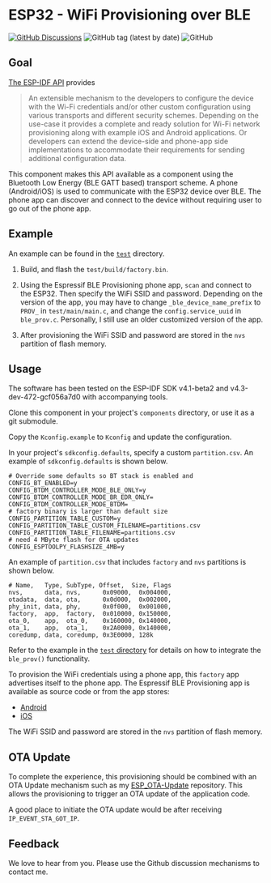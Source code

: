 # ESP32 - WiFi Provisioning over BLE

[![GitHub Discussions](https://img.shields.io/github/discussions/cvonk/ESP32_factory-ble-prov)](https://github.com/cvonk/ESP32_factory-ble-prov/discussions)
![GitHub tag (latest by date)](https://img.shields.io/github/v/tag/cvonk/ESP32_factory-ble-prov)
![GitHub](https://img.shields.io/github/license/cvonk/ESP32_factory-ble-prov)

## Goal

[The ESP-IDF API](https://docs.espressif.com/projects/esp-idf/en/latest/esp32/api-reference/provisioning/provisioning.html) provides
> An extensible mechanism to the developers to configure the device with the Wi-Fi credentials and/or other custom configuration using various transports and different security schemes. Depending on the use-case it provides a complete and ready solution for Wi-Fi network provisioning along with example iOS and Android applications. Or developers can extend the device-side and phone-app side implementations to accommodate their requirements for sending additional configuration data.

This component makes this API available as a component using the Bluetooth Low Energy (BLE GATT based) transport scheme. A phone (Android/iOS) is used to communicate with the ESP32 device over BLE.  The phone app can discover and connect to the device without requiring user to go out of the phone app.

## Example

An example can be found in the [`test`](test) directory.

1. Build, and flash the `test/build/factory.bin`.

2. Using the Espressif BLE Provisioning phone app, `scan` and connect to the ESP32.  Then specify the WiFi SSID and password. Depending on the version of the app, you may have to change `_ble_device_name_prefix` to `PROV_` in `test/main/main.c`, and change the `config.service_uuid` in `ble_prov.c`.
Personally, I still use an older customized version of the app.

3. After provisioning the WiFi SSID and password are stored in the `nvs` partition of flash memory.  

## Usage

The software has been tested on the ESP-IDF SDK v4.1-beta2 and v4.3-dev-472-gcf056a7d0 with accompanying tools.

Clone this component in your project's `components` directory, or use it as a git submodule.

Copy the `Kconfig.example` to `Kconfig` and update the configuration.

In your project's `sdkconfig.defaults`, specify  a custom `partition.csv`.  An example of `sdkconfig.defaults` is shown below.
```
# Override some defaults so BT stack is enabled and
CONFIG_BT_ENABLED=y
CONFIG_BTDM_CONTROLLER_MODE_BLE_ONLY=y
CONFIG_BTDM_CONTROLLER_MODE_BR_EDR_ONLY=
CONFIG_BTDM_CONTROLLER_MODE_BTDM=
# factory binary is larger than default size
CONFIG_PARTITION_TABLE_CUSTOM=y
CONFIG_PARTITION_TABLE_CUSTOM_FILENAME=partitions.csv
CONFIG_PARTITION_TABLE_FILENAME=partitions.csv
# need 4 MByte flash for OTA updates
CONFIG_ESPTOOLPY_FLASHSIZE_4MB=y
```

An example of `partition.csv` that includes `factory` and `nvs` partitions is shown below.

```
# Name,   Type, SubType, Offset,  Size, Flags
nvs,      data, nvs,      0x09000,  0x004000,
otadata,  data, ota,      0x0d000,  0x002000,
phy_init, data, phy,      0x0f000,  0x001000,
factory,  app,  factory,  0x010000, 0x150000,
ota_0,    app,  ota_0,    0x160000, 0x140000,
ota_1,    app,  ota_1,    0x2A0000, 0x140000,
coredump, data, coredump, 0x3E0000, 128k
```

Refer to the example in the [`test` directory](test) for details on how to integrate the `ble_prov()` functionality.

To provision the WiFi credentials using a phone app, this `factory` app advertises itself to the phone app.  The Espressif BLE Provisioning app is available as source code or from the app stores:
- [Android](https://play.google.com/store/apps/details?id=com.espressif.provble)
- [iOS](https://apps.apple.com/in/app/esp-ble-provisioning/id1473590141)

The WiFi SSID and password are stored in the `nvs` partition of flash memory.  

## OTA Update

To complete the experience, this provisioning should be combined with an OTA Update mechanism such as my [ESP_OTA-Update](https://github.com/cvonk/ESP32_ota-update-task) repository.  This allows the provisioning to trigger an OTA update of the application code.  

A good place to initiate the OTA update would be after receiving `IP_EVENT_STA_GOT_IP`.

## Feedback

We love to hear from you. Please use the Github discussion mechanisms to contact me.
